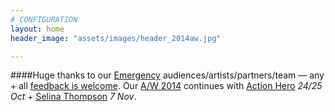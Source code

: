 ```yaml
---
# CONFIGURATION
layout: home
header_image: "assets/images/header_2014aw.jpg"

---
```

####Huge thanks to our [Emergency](/current/2014-emergency) audiences/artists/partners/team — any + all [feedback is welcome](http://habarts.wufoo.eu/forms/feedback). Our [A/W 2014](/current/2014-autumnwinter) continues with [Action Hero](/current/2014-autumnwinter/actionhero) *24/25 Oct* + [Selina Thompson](/current/2014-autumnwinter/thompson) *7 Nov*.
